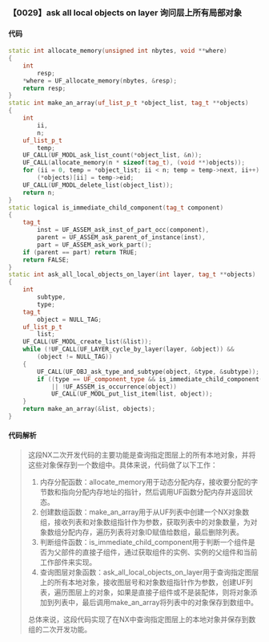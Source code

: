 ### 【0029】ask all local objects on layer 询问层上所有局部对象

#### 代码

```cpp
static int allocate_memory(unsigned int nbytes, void **where)
{
    int
        resp;
    *where = UF_allocate_memory(nbytes, &resp);
    return resp;
}
static int make_an_array(uf_list_p_t *object_list, tag_t **objects)
{
    int
        ii,
        n;
    uf_list_p_t
        temp;
    UF_CALL(UF_MODL_ask_list_count(*object_list, &n));
    UF_CALL(allocate_memory(n * sizeof(tag_t), (void **)objects));
    for (ii = 0, temp = *object_list; ii < n; temp = temp->next, ii++)
        (*objects)[ii] = temp->eid;
    UF_CALL(UF_MODL_delete_list(object_list));
    return n;
}
static logical is_immediate_child_component(tag_t component)
{
    tag_t
        inst = UF_ASSEM_ask_inst_of_part_occ(component),
        parent = UF_ASSEM_ask_parent_of_instance(inst),
        part = UF_ASSEM_ask_work_part();
    if (parent == part) return TRUE;
    return FALSE;
}
static int ask_all_local_objects_on_layer(int layer, tag_t **objects)
{
    int
        subtype,
        type;
    tag_t
        object = NULL_TAG;
    uf_list_p_t
        list;
    UF_CALL(UF_MODL_create_list(&list));
    while (!UF_CALL(UF_LAYER_cycle_by_layer(layer, &object)) &&
        (object != NULL_TAG))
    {
        UF_CALL(UF_OBJ_ask_type_and_subtype(object, &type, &subtype));
        if ((type == UF_component_type && is_immediate_child_component(object))
            || !UF_ASSEM_is_occurrence(object))
            UF_CALL(UF_MODL_put_list_item(list, object));
    }
    return make_an_array(&list, objects);
}

```

#### 代码解析

> 这段NX二次开发代码的主要功能是查询指定图层上的所有本地对象，并将这些对象保存到一个数组中。具体来说，代码做了以下工作：
>
> 1. 内存分配函数：allocate_memory用于动态分配内存，接收要分配的字节数和指向分配内存地址的指针，然后调用UF函数分配内存并返回状态。
> 2. 创建数组函数：make_an_array用于从UF列表中创建一个NX对象数组，接收列表和对象数组指针作为参数，获取列表中的对象数量，为对象数组分配内存，遍历列表将对象ID赋值给数组，最后删除列表。
> 3. 判断组件函数：is_immediate_child_component用于判断一个组件是否为父部件的直接子组件，通过获取组件的实例、实例的父组件和当前工作部件来实现。
> 4. 查询图层对象函数：ask_all_local_objects_on_layer用于查询指定图层上的所有本地对象，接收图层号和对象数组指针作为参数，创建UF列表，遍历图层上的对象，如果是直接子组件或不是装配体，则将对象添加到列表中，最后调用make_an_array将列表中的对象保存到数组中。
>
> 总体来说，这段代码实现了在NX中查询指定图层上的本地对象并保存到数组的二次开发功能。
>
